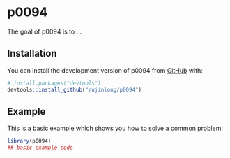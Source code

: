 
# p0094

<!-- badges: start -->
<!-- badges: end -->

The goal of p0094 is to ...

## Installation

You can install the development version of p0094 from [GitHub](https://github.com/) with:

``` r
# install.packages("devtools")
devtools::install_github("rujinlong/p0094")
```

## Example

This is a basic example which shows you how to solve a common problem:

``` r
library(p0094)
## basic example code
```

